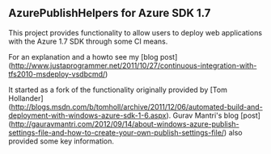 ## AzurePublishHelpers for Azure SDK 1.7

This project provides functionality to allow users to deploy web applications with the Azure 1.7 SDK through some CI means.

For an explanation and a howto see my [blog post] (http://www.justaprogrammer.net/2011/10/27/continuous-integration-with-tfs2010-msdeploy-vsdbcmd/)

It started as a fork of the functionality originally provided by [Tom Hollander] (http://blogs.msdn.com/b/tomholl/archive/2011/12/06/automated-build-and-deployment-with-windows-azure-sdk-1-6.aspx).
Gurav Mantri's blog [post] (http://gauravmantri.com/2012/09/14/about-windows-azure-publish-settings-file-and-how-to-create-your-own-publish-settings-file/) also provided some key information.